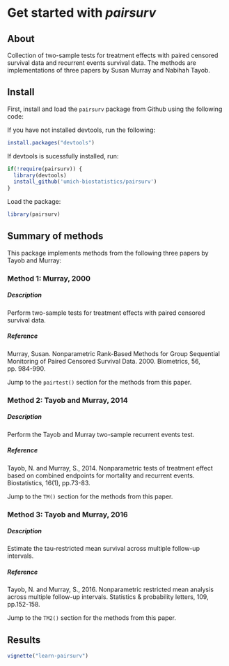 Get started with *pairsurv*
================

## About

Collection of two-sample tests for treatment effects with paired
censored survival data and recurrent events survival data. The methods
are implementations of three papers by Susan Murray and Nabihah Tayob.

## Install

First, install and load the `pairsurv` package from Github using the
following code:

If you have not installed devtools, run the following:

``` r
install.packages("devtools")
```

If devtools is sucessfully installed, run:

``` r
if(!require(pairsurv)) {
  library(devtools)
  install_github('umich-biostatistics/pairsurv') 
}
```

Load the package:

``` r
library(pairsurv)
```

## Summary of methods

This package implements methods from the following three papers by Tayob
and Murray:

### Method 1: Murray, 2000

##### Description

Perform two-sample tests for treatment effects with paired censored
survival data.

##### Reference

Murray, Susan. Nonparametric Rank-Based Methods for Group Sequential
Monitoring of Paired Censored Survival Data. 2000. Biometrics, 56,
pp. 984-990.

Jump to the `pairtest()` section for the methods from this paper.

### Method 2: Tayob and Murray, 2014

##### Description

Perform the Tayob and Murray two-sample recurrent events test.

##### Reference

Tayob, N. and Murray, S., 2014. Nonparametric tests of treatment effect
based on combined endpoints for mortality and recurrent events.
Biostatistics, 16(1), pp.73-83.

Jump to the `TM()` section for the methods from this paper.

### Method 3: Tayob and Murray, 2016

##### Description

Estimate the tau-restricted mean survival across multiple follow-up
intervals.

##### Reference

Tayob, N. and Murray, S., 2016. Nonparametric restricted mean analysis
across multiple follow-up intervals. Statistics & probability letters,
109, pp.152-158.

Jump to the `TM2()` section for the methods from this paper.

## Results

``` r
vignette("learn-pairsurv")
```
